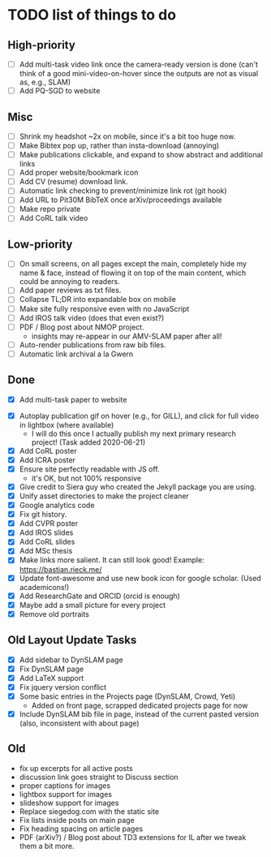 TODO list of things to do
=========================

High-priority
-------------
 - [ ] Add multi-task video link once the camera-ready version is done (can't
     think of a good mini-video-on-hover since the outputs are not as visual
     as, e.g., SLAM)
 - [ ] Add PQ-SGD to website

Misc
----
 * [ ] Shrink my headshot ~2x on mobile, since it's a bit too huge now.
 * [ ] Make Bibtex pop up, rather than insta-download (annoying)
 * [ ] Make publications clickable, and expand to show abstract and additional links
 * [ ] Add proper website/bookmark icon
 * [ ] Add CV (resume) download link.
 * [ ] Automatic link checking to prevent/minimize link rot (git hook)
 * [ ] Add URL to Pit30M BibTeX once arXiv/proceedings available
 * [ ] Make repo private
 * [ ] Add CoRL talk video

Low-priority
-----------
 * [ ] On small screens, on all pages except the main, completely hide my name & face, instead of flowing it on top of
       the main content, which could be annoying to readers.
 * [ ] Add paper reviews as txt files.
 * [ ] Collapse TL;DR into expandable box on mobile
 * [ ] Make site fully responsive even with no JavaScript
 * [ ] Add IROS talk video (does that even exist?)
 * [ ] PDF / Blog post about NMOP project.
     - insights may re-appear in our AMV-SLAM paper after all!
 * [ ] Auto-render publications from raw bib files.
 * [ ] Automatic link archival a la Gwern

Done
---
 - [X] Add multi-task paper to website
 * [X] Autoplay publication gif on hover (e.g., for GILL), and click for full video in lightbox (where available)
      - I will do this once I actually publish my next primary research project! (Task added 2020-06-21)
 * [X] Add CoRL poster
 * [X] Add ICRA poster
 * [X] Ensure site perfectly readable with JS off.
      - it's OK, but not 100% responsive
 * [X] Give credit to Siera guy who created the Jekyll package you are using.
 * [X] Unify asset directories to make the project cleaner
 * [X] Google analytics code
 * [X] Fix git history.
 * [X] Add CVPR poster
 * [X] Add IROS slides
 * [X] Add CoRL slides
 * [X] Add MSc thesis
 * [X] Make links more salient. It can still look good! Example: https://bastian.rieck.me/
 * [X] Update font-awesome and use new book icon for google scholar. (Used academicons!)
 * [X] Add ResearchGate and ORCID (orcid is enough)
 * [X] Maybe add a small picture for every project
 * [X] Remove old portraits

Old Layout Update Tasks
----------------
 * [X] Add sidebar to DynSLAM page
 * [X] Fix DynSLAM page
 * [X] Add LaTeX support
 * [X] Fix jquery version conflict
 * [X] Some basic entries in the Projects page (DynSLAM, Crowd, Yeti)
      - Added on front page, scrapped dedicated projects page for now
 * [X] Include DynSLAM bib file in page, instead of the current pasted version
     (also, inconsistent with about page)

Old
---
 * fix up excerpts for all active posts
 * discussion link goes straight to Discuss section
 * proper captions for images
 * lightbox support for images
 * slideshow support for images
 * Replace siegedog.com with the static site
 * Fix lists inside posts on main page
 * Fix heading spacing on article pages
 * PDF (arXiv?) / Blog post about TD3 extensions for IL after we tweak them
   a bit more.
